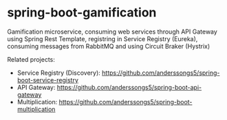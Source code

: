 # spring-boot-gamification

Gamification microservice, consuming web services through API Gateway using Spring Rest Template, registring in Service Registry (Eureka), consuming messages from RabbitMQ and using Circuit Braker (Hystrix)

Related projects:

* Service Registry (Discovery): https://github.com/anderssongs5/spring-boot-service-registry
* API Gateway: https://github.com/anderssongs5/spring-boot-api-gateway
* Multiplication: https://github.com/anderssongs5/spring-boot-multiplication
